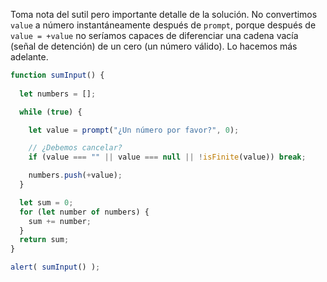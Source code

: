 Toma nota del sutil pero importante detalle de la solución. No convertimos `value` a número instantáneamente después de `prompt`, porque después de `value = +value` no seríamos capaces de diferenciar una cadena vacía (señal de detención) de un cero (un número válido). Lo hacemos más adelante.


```js run demo
function sumInput() {
 
  let numbers = [];

  while (true) {

    let value = prompt("¿Un número por favor?", 0);

    // ¿Debemos cancelar?
    if (value === "" || value === null || !isFinite(value)) break;

    numbers.push(+value);
  }

  let sum = 0;
  for (let number of numbers) {
    sum += number;
  }
  return sum;
}

alert( sumInput() ); 
```

